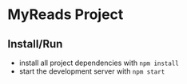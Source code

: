 # MyReads Project

## Install/Run

* install all project dependencies with `npm install`
* start the development server with `npm start`
